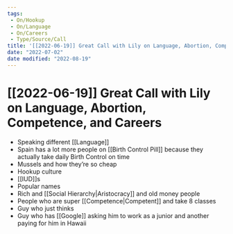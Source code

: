 ```yaml
---
tags:
 - On/Hookup
 - On/Language
 - On/Careers
 - Type/Source/Call
title: '[[2022-06-19]] Great Call with Lily on Language, Abortion, Competence, and Careers'
date: "2022-07-02"
date modified: "2022-08-19"
---
```


# [[2022-06-19]] Great Call with Lily on Language, Abortion, Competence, and Careers
- Speaking different [[Language]]
- Spain has a lot more people on [[Birth Control Pill]] because they actually take daily Birth Control on time
- Mussels and how they’re so cheap
- Hookup culture
- [[IUD]]s
- Popular names
- Rich and [[Social Hierarchy|Aristocracy]] and old money people
- People who are super [[Competence|Competent]] and take 8 classes
- Guy who just thinks
- Guy who has [[Google]] asking him to work as a junior and another paying for him in Hawaii
